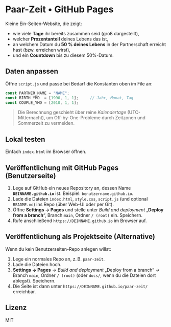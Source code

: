 # Paar-Zeit • GitHub Pages

Kleine Ein-Seiten-Website, die zeigt:
- wie viele **Tage** ihr bereits zusammen seid (groß dargestellt),
- welcher **Prozentanteil** deines Lebens das ist,
- an welchem Datum du **50 % deines Lebens** in der Partnerschaft erreicht hast (bzw. erreichen wirst),
- und ein **Countdown** bis zu diesem 50%-Datum.

## Daten anpassen

Öffne `script.js` und passe bei Bedarf die Konstanten oben im File an:

```js
const PARTNER_NAME = "NAME";
const BIRTH_YMD  = [1990, 1, 1];     // Jahr, Monat, Tag
const COUPLE_YMD = [2010, 1, 1];
```

> Die Berechnung geschieht über reine *Kalendertage* (UTC-Mitternacht), um Off-by-One-Probleme durch Zeitzonen und Sommerzeit zu vermeiden.

## Lokal testen

Einfach `index.html` im Browser öffnen.

## Veröffentlichung mit GitHub Pages (Benutzerseite)

1. Lege auf GitHub ein neues Repository an, dessen Name **`DEINNAME.github.io`** ist. Beispiel: `benutzername.github.io`.
2. Lade die Dateien `index.html`, `style.css`, `script.js` (und optional `README.md`) ins Repo (über Web-UI oder per Git).
3. Öffne **Settings → Pages** und stelle unter *Build and deployment* „**Deploy from a branch**“, Branch `main`, Ordner `/ (root)` ein. Speichern.
4. Rufe anschließend `https://DEINNAME.github.io` im Browser auf.

## Veröffentlichung als Projektseite (Alternative)

Wenn du kein Benutzerseiten-Repo anlegen willst:

1. Lege ein normales Repo an, z. B. `paar-zeit`.
2. Lade die Dateien hoch.
3. **Settings → Pages** → *Build and deployment* „Deploy from a branch“ → Branch `main`, Ordner `/ (root)` (oder `docs/`, wenn du die Dateien dort ablegst). Speichern.
4. Die Seite ist dann unter `https://DEINNAME.github.io/paar-zeit/` erreichbar.

## Lizenz

MIT
